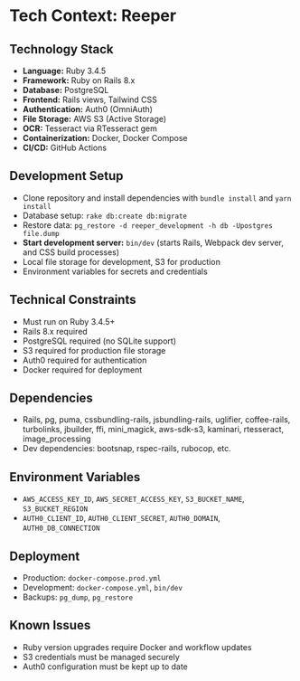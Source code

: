 # Tech Context: Reeper

## Technology Stack

- **Language:** Ruby 3.4.5
- **Framework:** Ruby on Rails 8.x
- **Database:** PostgreSQL
- **Frontend:** Rails views, Tailwind CSS
- **Authentication:** Auth0 (OmniAuth)
- **File Storage:** AWS S3 (Active Storage)
- **OCR:** Tesseract via RTesseract gem
- **Containerization:** Docker, Docker Compose
- **CI/CD:** GitHub Actions

## Development Setup

- Clone repository and install dependencies with `bundle install` and `yarn install`
- Database setup: `rake db:create db:migrate`
- Restore data: `pg_restore -d reeper_development -h db -Upostgres file.dump`
- **Start development server:** `bin/dev` (starts Rails, Webpack dev server, and CSS build processes)
- Local file storage for development, S3 for production
- Environment variables for secrets and credentials

## Technical Constraints

- Must run on Ruby 3.4.5+
- Rails 8.x required
- PostgreSQL required (no SQLite support)
- S3 required for production file storage
- Auth0 required for authentication
- Docker required for deployment

## Dependencies

- Rails, pg, puma, cssbundling-rails, jsbundling-rails, uglifier, coffee-rails, turbolinks, jbuilder, ffi, mini_magick, aws-sdk-s3, kaminari, rtesseract, image_processing
- Dev dependencies: bootsnap, rspec-rails, rubocop, etc.

## Environment Variables

- `AWS_ACCESS_KEY_ID`, `AWS_SECRET_ACCESS_KEY`, `S3_BUCKET_NAME`, `S3_BUCKET_REGION`
- `AUTH0_CLIENT_ID`, `AUTH0_CLIENT_SECRET`, `AUTH0_DOMAIN`, `AUTH0_DB_CONNECTION`

## Deployment

- Production: `docker-compose.prod.yml`
- Development: `docker-compose.yml`, `bin/dev`
- Backups: `pg_dump`, `pg_restore`

## Known Issues

- Ruby version upgrades require Docker and workflow updates
- S3 credentials must be managed securely
- Auth0 configuration must be kept up to date
